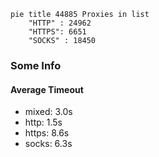 
```mermaid
pie title 44885 Proxies in list
    "HTTP" : 24962
    "HTTPS": 6651
    "SOCKS" : 18450
```

### Some Info
#### Average Timeout

- mixed: 3.0s
- http: 1.5s
- https: 8.6s
- socks: 6.3s
